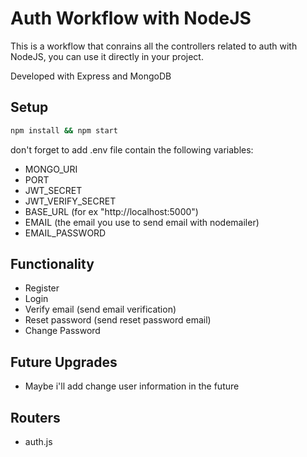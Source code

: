 # Auth Workflow with NodeJS

This is a workflow that conrains all the controllers related to auth with NodeJS, you can use it directly in your project.

Developed with Express and MongoDB


## Setup

```bash
npm install && npm start
```

don't forget to add .env file contain the following variables:

- MONGO_URI
- PORT
- JWT_SECRET
- JWT_VERIFY_SECRET
- BASE_URL (for ex "http://localhost:5000")
- EMAIL (the email you use to send email with nodemailer)
- EMAIL_PASSWORD


## Functionality

- Register
- Login
- Verify email (send email verification)
- Reset password (send reset password email)
- Change Password

## Future Upgrades

- Maybe i'll add change user information in the future

## Routers

- auth.js
